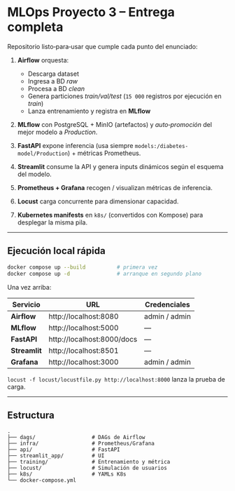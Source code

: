 # MLOps Proyecto 3 – **Entrega completa**

Repositorio listo‑para‑usar que cumple cada punto del enunciado:

1. **Airflow** orquesta:
   - Descarga dataset
   - Ingresa a BD *raw*
   - Procesa a BD *clean*
   - Genera particiones *train/val/test* (`15 000` registros por ejecución en *train*)
   - Lanza entrenamiento y registra en **MLflow**

2. **MLflow** con PostgreSQL + MinIO (artefactos) y *auto‑promoción* del mejor modelo a *Production*.

3. **FastAPI** expone inferencia (usa siempre `models:/diabetes-model/Production`) + métricas Prometheus.

4. **Streamlit** consume la API y genera inputs dinámicos según el esquema del modelo.

5. **Prometheus + Grafana** recogen / visualizan métricas de inferencia.

6. **Locust** carga concurrente para dimensionar capacidad.

7. **Kubernetes manifests** en `k8s/` (convertidos con Kompose) para desplegar la misma pila.

---

## Ejecución local rápida

```bash
docker compose up --build          # primera vez
docker compose up -d               # arranque en segundo plano
```

Una vez arriba:

| Servicio      | URL                         | Credenciales |
|---------------|-----------------------------|--------------|
| **Airflow**   | http://localhost:8080       | admin / admin |
| **MLflow**    | http://localhost:5000       | — |
| **FastAPI**   | http://localhost:8000/docs  | — |
| **Streamlit** | http://localhost:8501       | — |
| **Grafana**   | http://localhost:3000       | admin / admin |

`locust -f locust/locustfile.py http://localhost:8000` lanza la prueba de carga.

---

## Estructura

```
.
├── dags/                  # DAGs de Airflow
├── infra/                 # Prometheus/Grafana
├── api/                   # FastAPI
├── streamlit_app/         # UI
├── training/              # Entrenamiento y métrica
├── locust/                # Simulación de usuarios
├── k8s/                   # YAMLs K8s
└── docker-compose.yml
```

